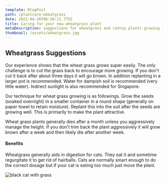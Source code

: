 ```yaml
---
template: BlogPost
path: /plantcare-wheatgrass
date: 2021-04-26T06:30:11.775Z
title: Caring for your new wheatgrass plant
metaDescription: suggestions for wheatgrass and catnip plants growing in singapore
thumbnail: /assets/wheatgrass.jpg
---
```

## Wheatgrass Suggestions

Our experience shows that the wheat grass grows super easily.  The only challenge is to cut the grass back to encourage more growing. If you don't cut it back after about three days it will go brown. In addition replanting in a larger pot is recommended.  Water for dampish soil is recommended (very little water).  Indirect sunlight is also recommended for Singapore.

Our technique for wheat grass growing is as followings.  Grow the seeds (soaked overnight) in a smaller container in a round shape (generally on paper towel to retain moisture).  Replant this into the soil after the seeds are growing well.  This is primarily to make the plant attractive.

Wheat grass plants generally dies after a month unless you aggressively manage the height.  If you don't trim  back the plant aggressively it will grow brown after a week and then likely die after another week.

#### Benefits

Wheatgrass generally aids in digestion for cats.  They eat it and sometime regurgitate it to get rid of hairballs.  Cats are normally smart enough to do the correct dosage but if your cat is eating too much just move the plant.

![black cat with grass](/assets/wheatg-blackcat.jpeg "Black cat nibbling on grass")

